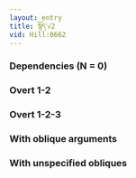 ```yaml
---
layout: entry
title: སྙོད་√2
vid: Hill:0662
---
```

### Dependencies (N = 0)


### Overt 1-2


### Overt 1-2-3


### With oblique arguments


### With unspecified obliques
